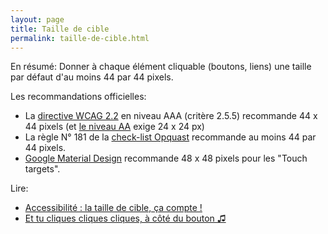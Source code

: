 ```yaml
---
layout: page
title: Taille de cible
permalink: taille-de-cible.html
---
```


En résumé: Donner à chaque élément cliquable (boutons, liens) une taille par défaut d'au moins 44 par 44 pixels.

Les recommandations officielles: 

- La [directive WCAG 2.2](https://www.w3.org/TR/WCAG22/#target-size-enhanced) en niveau AAA (critère 2.5.5) recommande 44 x 44 pixels (et [le niveau AA](https://www.w3.org/TR/WCAG22/#target-size-minimum) exige 24 x 24 px)
- La règle N° 181 de la [check-list Opquast](https://checklists.opquast.com/fr/assurance-qualite-web/la-taille-des-elements-cliquables-est-suffisante) recommande au moins 44 par 44 pixels.
- [Google Material Design](https://m2.material.io/design/usability/accessibility.html#layout-and-typography) recommande 48 x 48 pixels pour les "Touch targets".

Lire:

* [Accessibilité : la taille de cible, ça compte !](https://koena.net/accessibilite-de-la-taille-de-cible/)
* [Et tu cliques cliques cliques, à côté du bouton ♫](https://www.24joursdeweb.fr/2019/et-tu-cliques-a-cote-du-bouton/)
